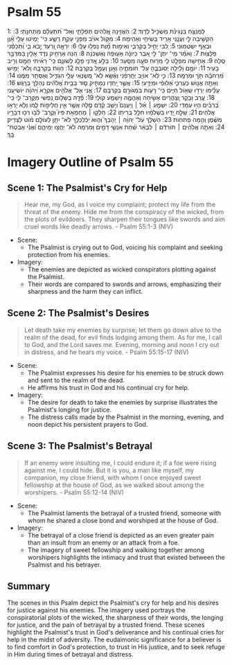 # Psalm 55
1: לַמְנַצֵּ֥חַ בִּנְגִינֹ֗ת מַשְׂכִּ֥יל לְדָוִֽד׃
2: הַאֲזִ֣ינָה אֱ֭לֹהִים תְּפִלָּתִ֑י וְאַל־ תִּ֝תְעַלַּ֗ם מִתְּחִנָּתִֽי׃
3: הַקְשִׁ֣יבָה לִּ֣י וַעֲנֵ֑נִי אָרִ֖יד בְּשִׂיחִ֣י וְאָהִֽימָה׃
4: מִקּ֤וֹל אוֹיֵ֗ב מִפְּנֵ֣י עָקַ֣ת רָשָׁ֑ע כִּי־ יָמִ֥יטוּ עָלַ֥י אָ֝֗וֶן וּבְאַ֥ף יִשְׂטְמֽוּנִי׃
5: לִ֭בִּי יָחִ֣יל בְּקִרְבִּ֑י וְאֵימ֥וֹת מָ֝֗וֶת נָפְל֥וּ עָלָֽי׃
6: יִרְאָ֣ה וָ֭רַעַד יָ֣בֹא בִ֑י וַ֝תְּכַסֵּ֗נִי פַּלָּצֽוּת׃
7: וָאֹמַ֗ר מִֽי־ יִתֶּן־ לִּ֣י אֵ֭בֶר כַּיּוֹנָ֗ה אָע֥וּפָה וְאֶשְׁכֹּֽנָה׃
8: הִ֭נֵּה אַרְחִ֣יק נְדֹ֑ד אָלִ֖ין בַּמִּדְבָּ֣ר סֶֽלָה׃
9: אָחִ֣ישָׁה מִפְלָ֣ט לִ֑י מֵר֖וּחַ סֹעָ֣ה מִסָּֽעַר׃
10: בַּלַּ֣ע אֲ֭דֹנָי פַּלַּ֣ג לְשׁוֹנָ֑ם כִּֽי־ רָאִ֨יתִי חָמָ֖ס וְרִ֣יב בָּעִֽיר׃
11: יוֹמָ֤ם וָלַ֗יְלָה יְסוֹבְבֻ֥הָ עַל־ חוֹמֹתֶ֑יהָ וְאָ֖וֶן וְעָמָ֣ל בְּקִרְבָּֽהּ׃
12: הַוּ֥וֹת בְּקִרְבָּ֑הּ וְֽלֹא־ יָמִ֥ישׁ מֵ֝רְחֹבָ֗הּ תֹּ֣ךְ וּמִרְמָֽה׃
13: כִּ֤י לֹֽא־ אוֹיֵ֥ב יְחָֽרְפֵ֗נִי וְאֶ֫שָּׂ֥א לֹֽא־ מְ֭שַׂנְאִי עָלַ֣י הִגְדִּ֑יל וְאֶסָּתֵ֥ר מִמֶּֽנּוּ׃
14: וְאַתָּ֣ה אֱנ֣וֹשׁ כְּעֶרְכִּ֑י אַ֝לּוּפִ֗י וּמְיֻדָּֽעִי׃
15: אֲשֶׁ֣ר יַ֭חְדָּו נַמְתִּ֣יק ס֑וֹד בְּבֵ֥ית אֱ֝לֹהִ֗ים נְהַלֵּ֥ךְ בְּרָֽגֶשׁ׃
16: עָלֵ֗ימוֹ יֵרְד֣וּ שְׁא֣וֹל חַיִּ֑ים כִּֽי־ רָע֖וֹת בִּמְגוּרָ֣ם בְּקִרְבָּֽם׃
17: אֲ֭נִי אֶל־ אֱלֹהִ֣ים אֶקְרָ֑א וַ֝יהוָ֗ה יוֹשִׁיעֵֽנִי׃
18: עֶ֤רֶב וָבֹ֣קֶר וְ֭צָהֳרַיִם אָשִׂ֣יחָה וְאֶהֱמֶ֑ה וַיִּשְׁמַ֥ע קוֹלִֽי׃
19: פָּ֘דָ֤ה בְשָׁל֣וֹם נַ֭פְשִׁי מִקֲּרָב־ לִ֑י כִּֽי־ בְ֝רַבִּ֗ים הָי֥וּ עִמָּדִֽי׃
20: יִשְׁמַ֤ע ׀ אֵ֨ל ׀ וְֽיַעֲנֵם֮ וְיֹ֤שֵׁ֥ב קֶ֗דֶם סֶ֥לָה אֲשֶׁ֤ר אֵ֣ין חֲלִיפ֣וֹת לָ֑מוֹ וְלֹ֖א יָרְא֣וּ אֱלֹהִֽים׃
21: שָׁלַ֣ח יָ֭דָיו בִּשְׁלֹמָ֗יו חִלֵּ֥ל בְּרִיתֽוֹ׃
22: חָלְק֤וּ ׀ מַחְמָאֹ֣ת פִּיו֮ וּֽקֲרָב־ לִ֫בּ֥וֹ רַכּ֖וּ דְבָרָ֥יו מִשֶּׁ֗מֶן וְהֵ֣מָּה פְתִחֽוֹת׃
23: הַשְׁלֵ֤ךְ עַל־ יְהוָ֨ה ׀ יְהָבְךָ֮ וְה֪וּא יְכַ֫לְכְּלֶ֥ךָ לֹא־ יִתֵּ֖ן לְעוֹלָ֥ם מ֗וֹט לַצַּדִּֽיק׃
24: וְאַתָּ֤ה אֱלֹהִ֨ים ׀ תּוֹרִדֵ֬ם ׀ לִבְאֵ֬ר שַׁ֗חַת אַנְשֵׁ֤י דָמִ֣ים וּ֭מִרְמָה לֹא־ יֶחֱצ֣וּ יְמֵיהֶ֑ם וַ֝אֲנִ֗י אֶבְטַח־ בָּֽךְ׃

# Imagery Outline of Psalm 55

## Scene 1: The Psalmist's Cry for Help

> Hear me, my God, as I voice my complaint; protect my life from the threat of the enemy. Hide me from the conspiracy of the wicked, from the plots of evildoers. They sharpen their tongues like swords and aim cruel words like deadly arrows. - Psalm 55:1-3 (NIV)

- Scene:
  - The Psalmist is crying out to God, voicing his complaint and seeking protection from his enemies.
- Imagery:
  - The enemies are depicted as wicked conspirators plotting against the Psalmist.
  - Their words are compared to swords and arrows, emphasizing their sharpness and the harm they can inflict.

## Scene 2: The Psalmist's Desires

> Let death take my enemies by surprise; let them go down alive to the realm of the dead, for evil finds lodging among them. As for me, I call to God, and the Lord saves me. Evening, morning and noon I cry out in distress, and he hears my voice. - Psalm 55:15-17 (NIV)

- Scene:
  - The Psalmist expresses his desire for his enemies to be struck down and sent to the realm of the dead.
  - He affirms his trust in God and his continual cry for help.
- Imagery:
  - The desire for death to take the enemies by surprise illustrates the Psalmist's longing for justice.
  - The distress calls made by the Psalmist in the morning, evening, and noon depict his persistent prayers to God.

## Scene 3: The Psalmist's Betrayal

> If an enemy were insulting me, I could endure it; if a foe were rising against me, I could hide. But it is you, a man like myself, my companion, my close friend, with whom I once enjoyed sweet fellowship at the house of God, as we walked about among the worshipers. - Psalm 55:12-14 (NIV)

- Scene:
  - The Psalmist laments the betrayal of a trusted friend, someone with whom he shared a close bond and worshiped at the house of God.
- Imagery:
  - The betrayal of a close friend is depicted as an even greater pain than an insult from an enemy or an attack from a foe.
  - The imagery of sweet fellowship and walking together among worshipers highlights the intimacy and trust that existed between the Psalmist and his betrayer.

## Summary

The scenes in this Psalm depict the Psalmist's cry for help and his desires for justice against his enemies. The imagery used portrays the conspiratorial plots of the wicked, the sharpness of their words, the longing for justice, and the pain of betrayal by a trusted friend. These scenes highlight the Psalmist's trust in God's deliverance and his continual cries for help in the midst of adversity. The eudaimonic significance for a believer is to find comfort in God's protection, to trust in His justice, and to seek refuge in Him during times of betrayal and distress.